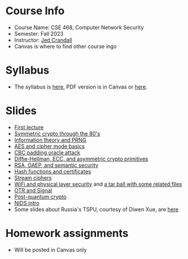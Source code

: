 

# Course Info

- Course Name: CSE 468, Computer Network Security
- Semester: Fall 2023
- Instructor: [Jed Crandall](https://jedcrandall.github.io)
- Canvas is where to find other course ingo

# Syllabus

- The syllabus is [here](https://jedcrandall.github.io/courses/cse468fall2023/syllabus.html), PDF version is in Canvas or [here](https://jedcrandall.github.io/courses/cse468fall2023/syllabus.pdf).

# Slides

- [First lecture](firstlecture.pdf)
- [Symmetric crypto through the 80's](symmetricryptothru80s.pdf)
- [Information theory and PRNG](informationtheoryprng.pdf)
- [AES and cipher mode basics](aesciphermodes.pdf)
- [CBC padding oracle attack](cbcpaddingoracle.pdf)
- [Diffie-Hellman, ECC, and asymmetric crypto primitives](dheccetc.pdf)
- [RSA, OAEP, and semantic security](rsaandattacks.pdf)
- [Hash functions and certificates](hashfunctionscerts.pdf)
- [Stream ciphers](streamcipherswifi.pdf)
- [WiFi and physical layer security](wifisecurityandphysical.pdf) and [a tar ball with some related files](physicalandwifipcaps.tgz)
- [OTR and Signal](otrandsignal.pdf)
- [Post-quantum crypto](postquantum.pdf)
- [NIDS intro](nidsintro.pdf)
- Some slides about Russia's TSPU, courtesy of Diwen Xue, are [here](TSPU_IMC.pdf)

# Homework assignments

- Will be posted in Canvas only

